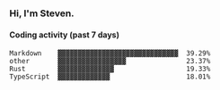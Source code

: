 ### Hi, I'm Steven.

#### Coding activity (past 7 days)
```
Markdown    ▓▓▓▓▓▓▓▓▓▓▓▓▓▓▓▓▓▓▓▓▓▓▓▓▓▓▓▓▓▓  39.29%
other       ▓▓▓▓▓▓▓▓▓▓▓▓▓▓▓▓▓               23.37%
Rust        ▓▓▓▓▓▓▓▓▓▓▓▓▓▓                  19.33%
TypeScript  ▓▓▓▓▓▓▓▓▓▓▓▓▓                   18.01%
```
